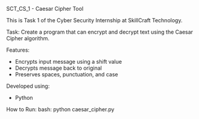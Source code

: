 SCT_CS_1 - Caesar Cipher Tool

This is Task 1 of the Cyber Security Internship at SkillCraft Technology.

Task:
Create a program that can encrypt and decrypt text using the Caesar Cipher algorithm.

Features:
- Encrypts input message using a shift value
- Decrypts message back to original
- Preserves spaces, punctuation, and case

Developed using:
- Python


How to Run:
bash:
python caesar_cipher.py
